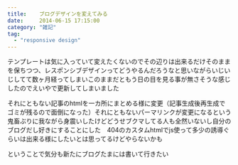 ```yaml
---
title:    ブログデザインを変えてみる
date:     2014-06-15 17:15:00
category: "雑記"
tag:
  - "responsive design"
---
```


テンプレートは気に入っていて変えたくないのでその辺りは出来るだけそのままを保ちつつ、レスポンシブデザインってどうやるんだろうなと思いながらいじいじしてて数ヶ月経ってしまいこのままだともう日の目を見る事が無さそうな感じしたのでえいやで更新してしまいました

それにともない記事のhtmlを一カ所にまとめる様に変更（記事生成後再生成でゴミが残るので面倒になった）それにともないパーマリンクが変更になるという鬼畜ぶりに我ながら身震いしたけどどうせブクマしてる人も全然いないし自分のブログだし好きにすることにした　404のカスタムhtmlでjs使って多少の誘導ぐらいは出来る様にしたいとは思ってるけどやらないかも

ということで気分も新たにブログたまには書いて行きたい
